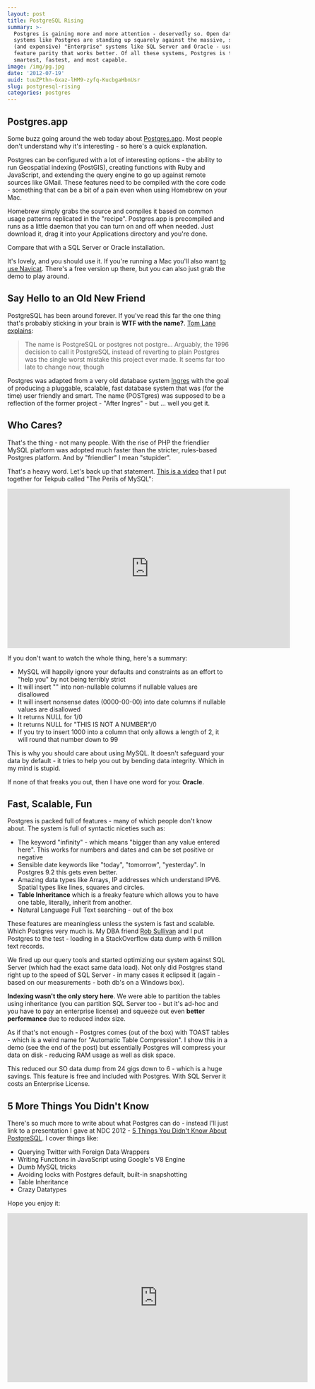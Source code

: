 ```yaml
---
layout: post
title: PostgreSQL Rising
summary: >-
  Postgres is gaining more and more attention - deservedly so. Open database
  systems like Postgres are standing up squarely against the massive, sprawling
  (and expensive) "Enterprise" systems like SQL Server and Oracle - usually with
  feature parity that works better. Of all these systems, Postgres is the
  smartest, fastest, and most capable.
image: /img/pg.jpg
date: '2012-07-19'
uuid: tuuZPthn-Gxaz-lHM9-zyfq-KucbgaHbnUsr
slug: postgresql-rising
categories: postgres
---
```


## Postgres.app
Some buzz going around the web today about [Postgres.app](http://postgresapp.com/). Most people don't understand why it's interesting - so here's a quick explanation.

Postgres can be configured with a lot of interesting options - the ability to run Geospatial indexing (PostGIS), creating functions with Ruby and JavaScript, and extending the query engine to go up against remote sources like GMail. These features need to be compiled with the core code - something that can be a bit of a pain even when using Homebrew on your Mac.

Homebrew simply grabs the source and compiles it based on common usage patterns replicated in the "recipe". Postgres.app is precompiled and runs as a little daemon that you can turn on and off when needed. Just download it, drag it into your Applications directory and you're done.

Compare that with a SQL Server or Oracle installation.

It's lovely, and you should use it. If you're running a Mac you'll also want [to use Navicat](http://www.navicat.com/en/products/navicat_pgsql/pgsql_detail_mac.html). There's a free version up there, but you can also just grab the demo to play around.

## Say Hello to an Old New Friend
PostgreSQL has been around forever. If you've read this far the one thing that's probably sticking in your brain is **WTF with the name?**. [Tom Lane explains](http://archives.postgresql.org/pgsql-novice/2006-07/msg00063.php):

> The name is PostgreSQL or postgres not postgre... Arguably, the 1996 decision to call it PostgreSQL instead of reverting to plain Postgres was the single worst mistake this project ever made. It seems far too late to change now, though

Postgres was adapted from a very old database system [Ingres](http://en.wikipedia.org/wiki/Ingres_(database)) with the goal of producing a pluggable, scalable, fast database system that was (for the time) user friendly and smart. The name (POSTgres) was supposed to be a reflection of the former project - "After Ingres" - but ... well you get it.

## Who Cares?
That's the thing - not many people. With the rise of PHP the friendlier MySQL platform was adopted much faster than the stricter, rules-based Postgres platform. And by "friendlier" I mean "stupider".

That's a heavy word. Let's back up that statement. [This is a video](http://www.youtube.com/watch?v=1PoFIohBSM4) that I put together for Tekpub called "The Perils of MySQL":

<iframe width="640" height="360" src="http://www.youtube.com/embed/1PoFIohBSM4" frameborder="0" allowfullscreen></iframe>

If you don't want to watch the whole thing, here's a summary:

* MySQL will happily ignore your defaults and constraints as an effort to "help you" by not being terribly strict
* It will insert "" into non-nullable columns if nullable values are disallowed
* It will insert nonsense dates (0000-00-00) into date columns if nullable values are disallowed
* It returns NULL for 1/0
* It returns NULL for "THIS IS NOT A NUMBER"/0
* If you try to insert 1000 into a column that only allows a length of 2, it will round that number down to 99

This is why you should care about using MySQL. It doesn't safeguard your data by default - it tries to help you out by bending data integrity. Which in my mind is stupid.

If none of that freaks you out, then I have one word for you: **Oracle**.

## Fast, Scalable, Fun
Postgres is packed full of features - many of which people don't know about. The system is full of syntactic niceties such as:

* The keyword "infinity" - which means "bigger than any value entered here". This works for numbers and dates and can be set positive or negative
* Sensible date keywords like "today", "tomorrow", "yesterday". In Postgres 9.2 this gets even better.
* Amazing data types like Arrays, IP addresses which understand IPV6. Spatial types like lines, squares and circles.
* **Table Inheritance** which is a freaky feature which allows you to have one table, literally, inherit from another.
* Natural Language Full Text searching - out of the box

These features are meaningless unless the system is fast and scalable. Which Postgres very much is. My DBA friend [Rob Sullivan](http://datachomp.com) and I put Postgres to the test - loading in a StackOverflow data dump with 6 million text records.

We fired up our query tools and started optimizing our system against SQL Server (which had the exact same data load). Not only did Postgres stand right up to the speed of SQL Server - in many cases it eclipsed it (again - based on our measurements - both db's on a Windows box).

**Indexing wasn't the only story here**. We were able to partition the tables using inheritance (you can partition SQL Server too - but it's ad-hoc and you have to pay an enterprise license) and squeeze out even **better performance** due to reduced index size.

As if that's not enough - Postgres comes (out of the box) with TOAST tables - which is a weird name for "Automatic Table Compression". I show this in a demo (see the end of the post) but essentially Postgres will compress your data on disk - reducing RAM usage as well as disk space. 

This reduced our SO data dump from 24 gigs down to 6 - which is a huge savings. This feature is free and included with Postgres. With SQL Server it costs an Enterprise License.

## 5 More Things You Didn't Know
There's so much more to write about what Postgres can do -  instead I'll just link to a presentation I gave at NDC 2012 - [5 Things You Didn't Know About PostgreSQL](https://vimeo.com/43536445). I cover things like:

* Querying Twitter with Foreign Data Wrappers
* Writing Functions in JavaScript using Google's V8 Engine
* Dumb MySQL tricks
* Avoiding locks with Postgres default, built-in snapshotting
* Table Inheritance
* Crazy Datatypes

Hope you enjoy it:

<iframe src="http://player.vimeo.com/video/43536445" width="680" height="382" frameborder="0" webkitAllowFullScreen mozallowfullscreen allowFullScreen></iframe>


